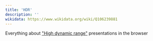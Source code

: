 ```yaml
---
title: 'HDR'
description: ''
wikidata: https://www.wikidata.org/wiki/Q106239881
---
```


Everything about ["High dynamic range"](https://en.wikipedia.org/wiki/High_dynamic_range) presentations in the browser
